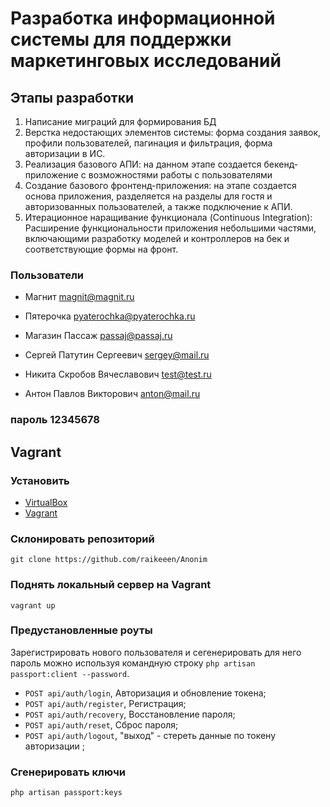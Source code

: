 # Разработка информационной системы для поддержки маркетинговых исследований
## Этапы разработки
1. Написание миграций для формирования БД
1. Верстка недостающих элементов системы: форма создания заявок, профили пользователей, пагинация и фильтрация, форма авторизации в ИС.
1. Реализация  базового АПИ: на данном этапе создается бекенд-приложение с возможностями работы с пользователями
1. Создание базового фронтенд-приложения: на этапе создается основа приложения, разделяется на разделы для гостя и авторизованных пользователей, а также подключение к АПИ.
1. Итерационное наращивание функционала (Continuous Integration): Расширение функциональности приложения небольшими частями, включающими разработку моделей и контроллеров на бек и соответствующие формы на фронт.
### Пользователи
* Магнит magnit@magnit.ru
* Пятерочка pyaterochka@pyaterochka.ru
* Магазин Пассаж passaj@passaj.ru

* Сергей Патутин Сергеевич sergey@mail.ru
* Никита Скробов Вячеславович test@test.ru
* Антон Павлов Викторович anton@mail.ru

### пароль 12345678
## Vagrant
### Установить
* [VirtualBox](https://www.virtualbox.org/wiki/Downloads)
* [Vagrant](https://www.vagrantup.com/downloads.html)

### Склонировать репозиторий
```
git clone https://github.com/raikeeen/Anonim
```
### Поднять локальный сервер на Vagrant
```
vagrant up
```
### Предустановленные роуты
Зарегистрировать нового пользователя и сегенерировать для него пароль можно используя командную строку
`php artisan passport:client --password`.

* `POST api/auth/login`, Авторизация и обновление токена;
* `POST api/auth/register`, Регистрация;
* `POST api/auth/recovery`, Восстановление пароля;
* `POST api/auth/reset`, Сброс пароля;
* `POST api/auth/logout`, "выход" - стереть данные по токену авторизации ;

### Сгенерировать ключи
```
php artisan passport:keys
```
